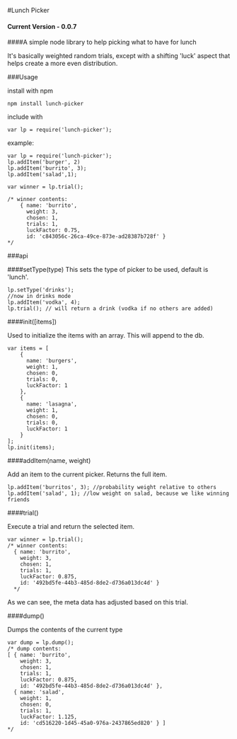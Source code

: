 #Lunch Picker

#### Current Version - 0.0.7

####A simple node library to help picking what to have for lunch

It's basically weighted random trials, except with a shifting 'luck' aspect that helps create a more even distribution.

###Usage

install with npm

```
npm install lunch-picker
```

include with

```
var lp = require('lunch-picker');
```

example:

```
var lp = require('lunch-picker');
lp.addItem('burger', 2)
lp.addItem('burrito', 3);
lp.addItem('salad',1);

var winner = lp.trial();

/* winner contents:
    { name: 'burrito',
      weight: 3,
      chosen: 1,
      trials: 1,
      luckFactor: 0.75,
      id: 'c843056c-26ca-49ce-873e-ad28387b728f' }
*/
```

###api

####setType(type)
This sets the type of picker to be used, default is 'lunch'.

```
lp.setType('drinks');
//now in drinks mode
lp.addItem('vodka', 4);
lp.trial(); // will return a drink (vodka if no others are added)
```


####init([items])

Used to initialize the items with an array. This will append to the db.

```
var items = [
    {
      name: 'burgers',
      weight: 1,
      chosen: 0,
      trials: 0,
      luckFactor: 1
    },
    {
      name: 'lasagna',
      weight: 1,
      chosen: 0,
      trials: 0,
      luckFactor: 1
    }
];
lp.init(items);
```

####addItem(name, weight)

Add an item to the current picker. Returns the full item.

```
lp.addItem('burritos', 3); //probability weight relative to others
lp.addItem('salad', 1); //low weight on salad, because we like winning friends
```

####trial()

Execute a trial and return the selected item.

```
var winner = lp.trial();
/* winner contents:
  { name: 'burrito',
    weight: 3,
    chosen: 1,
    trials: 1,
    luckFactor: 0.875,
    id: '492bd5fe-44b3-485d-8de2-d736a013dc4d' }
  */
```
  
As we can see, the meta data has adjusted based on this trial.

####dump()

Dumps the contents of the current type

```
var dump = lp.dump();
/* dump contents:
[ { name: 'burrito',
    weight: 3,
    chosen: 1,
    trials: 1,
    luckFactor: 0.875,
    id: '492bd5fe-44b3-485d-8de2-d736a013dc4d' },
  { name: 'salad',
    weight: 1,
    chosen: 0,
    trials: 1,
    luckFactor: 1.125,
    id: 'cd516220-1d45-45a0-976a-2437865ed820' } ]
*/
```


